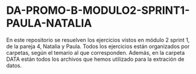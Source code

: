 # DA-PROMO-B-MODULO2-SPRINT1-PAULA-NATALIA
En este repositorio se resuelven los ejercicios vistos en módulo 2 sprint 1, de la pareja 4, Natalia y Paula.
Todos los ejercicios están organizados por carpetas, según el temario al que corresponden.
Además, en la carpeta DATA están todos los archivos que hemos utilizado para la extración de datos. 
